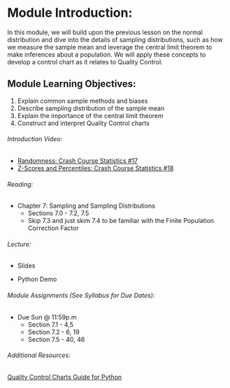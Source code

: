 # Module Introduction:

In this module, we will build upon the previous lesson on the normal distribution and dive into the details of sampling distributions, such as how we measure the sample mean and leverage the central limit theorem to make inferences about a population. We will apply these concepts to develop a control chart as it relates to Quality Control.

 
## Module Learning Objectives:  

1.  Explain common sample methods and biases
2.  Describe sampling distribution of the sample mean
3.  Explain the importance of the central limit theorem
4.  Construct and interpret Quality Control charts

###### Introduction Video:

*   [Randomness: Crash Course Statistics #17](https://www.youtube.com/watch?v=jL9en6NvQfk&list=PL8dPuuaLjXtNM_Y-bUAhblSAdWRnmBUcr&index=18)
*   [Z-Scores and Percentiles: Crash Course Statistics #18](https://www.youtube.com/watch?v=uAxyI_XfqXk&list=PL8dPuuaLjXtNM_Y-bUAhblSAdWRnmBUcr&index=19)

###### Reading:

*   Chapter 7: Sampling and Sampling Distributions
    *   Sections 7.0 - 7.2, 7.5
    *   Skip 7.3 and just skim 7.4 to be familiar with the Finite Population Correction Factor

###### Lecture:

*   Slides
    
*   Python Demo

###### Module Assignments (See Syllabus for Due Dates):

*   Due Sun @ 11:59p.m
    *   Section 7.1 - 4,5
    *   Section 7.2 - 6, 19
    *   Section 7.5 - 40, 46

###### Additional Resources:

[Quality Control Charts Guide for Python](https://towardsdatascience.com/quality-control-charts-guide-for-python-9bb1c859c051)
